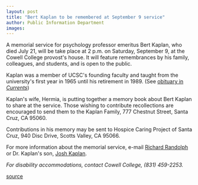 ```yaml
---
layout: post
title: "Bert Kaplan to be remembered at September 9 service"
author: Public Information Department
images:
---
```


A memorial service for psychology professor emeritus Bert Kaplan, who died July 21, will be take place at 2 p.m. on Saturday, September 9, at the Cowell College provost's house. It will feature remembrances by his family, colleagues, and students, and is open to the public.

Kaplan was a member of UCSC's founding faculty and taught from the university's first year in 1965 until his retirement in 1989. (See [obituary in _Currents_][1])

Kaplan's wife, Hermia, is putting together a memory book about Bert Kaplan to share at the service. Those wishing to contribute recollections are encouraged to send them to the Kaplan Family, 777 Chestnut Street, Santa Cruz, CA 95060.

Contributions in his memory may be sent to Hospice Caring Project of Santa Cruz, 940 Disc Drive, Scotts Valley, CA 95066.

For more information about the memorial service, e-mail [Richard Randolph][2] or Dr. Kaplan's son, [Josh Kaplan][3].

_For disability accommodations, contact Cowell College, (831) 459-2253._

[1]: http://currents.ucsc.edu/06-07/07-17/inmemoriam-kaplan.asp
[2]: mailto:bedouin@ucsc.edu
[3]: mailto:jkaplan@nd.edu

[source](http://www1.ucsc.edu/currents/06-07/08-28/kaplan.asp "Permalink to kaplan")

